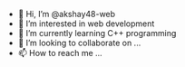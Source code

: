 - 👋 Hi, I’m @akshay48-web
- 👀 I’m interested in web development
- 🌱 I’m currently learning C++ programming
- 💞️ I’m looking to collaborate on ...
- 📫 How to reach me ...

<!---
akshay48-web/akshay48-web is a ✨ special ✨ repository because its `README.md` (this file) appears on your GitHub profile.
You can click the Preview link to take a look at your changes.
--->
